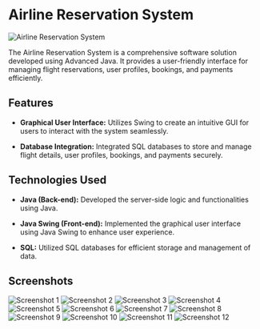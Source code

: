 # Airline Reservation System

![Airline Reservation System](https://github.com/HetRojivadiya/Airline-Reservation-System/raw/master/Airline/1.png)

The Airline Reservation System is a comprehensive software solution developed using Advanced Java. It provides a user-friendly interface for managing flight reservations, user profiles, bookings, and payments efficiently.

## Features

- **Graphical User Interface:** Utilizes Swing to create an intuitive GUI for users to interact with the system seamlessly.
  
- **Database Integration:** Integrated SQL databases to store and manage flight details, user profiles, bookings, and payments securely.

## Technologies Used

- **Java (Back-end):** Developed the server-side logic and functionalities using Java.
  
- **Java Swing (Front-end):** Implemented the graphical user interface using Java Swing to enhance user experience.
  
- **SQL:** Utilized SQL databases for efficient storage and management of data.

## Screenshots

![Screenshot 1](https://github.com/HetRojivadiya/Airline-Reservation-System/raw/master/Airline/1.png)
![Screenshot 2](https://github.com/HetRojivadiya/Airline-Reservation-System/raw/master/Airline/2.png)
![Screenshot 3](https://github.com/HetRojivadiya/Airline-Reservation-System/raw/master/Airline/3.png)
![Screenshot 4](https://github.com/HetRojivadiya/Airline-Reservation-System/raw/master/Airline/4.png)
![Screenshot 5](https://github.com/HetRojivadiya/Airline-Reservation-System/raw/master/Airline/5.png)
![Screenshot 6](https://github.com/HetRojivadiya/Airline-Reservation-System/raw/master/Airline/6.png)
![Screenshot 7](https://github.com/HetRojivadiya/Airline-Reservation-System/raw/master/Airline/7.png)
![Screenshot 8](https://github.com/HetRojivadiya/Airline-Reservation-System/raw/master/Airline/8.png)
![Screenshot 9](https://github.com/HetRojivadiya/Airline-Reservation-System/raw/master/Airline/9.png)
![Screenshot 10](https://github.com/HetRojivadiya/Airline-Reservation-System/raw/master/Airline/10.png)
![Screenshot 11](https://github.com/HetRojivadiya/Airline-Reservation-System/raw/master/Airline/11.png)
![Screenshot 12](https://github.com/HetRojivadiya/Airline-Reservation-System/raw/master/Airline/12.png)

